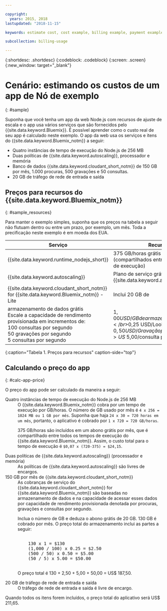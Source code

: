 ```yaml
---

copyright:
  years: 2015, 2018
lastupdated: "2018-11-15"

keywords: estimate cost, cost example, billing example, payment example

subcollection: billing-usage

---
```


{:shortdesc: .shortdesc}
{:codeblock: .codeblock}
{:screen: .screen}
{:new_window: target="_blank"}

# Cenário: estimando os custos de um app de Nó de exemplo
{: #sample}

Suponha que você tenha um app da web Node.js com recursos de ajuste de escala e o app usa
vários serviços que são fornecidos pelo {{site.data.keyword.Bluemix}}. É possível aprender como o custo real de seu app é calculado neste exemplo. O app da web usa os serviços e itens do {{site.data.keyword.Bluemix_notm}} a seguir:

* Quatro instâncias de tempo de execução do Node.js de 256 MB
* Duas políticas de {{site.data.keyword.autoscaling}}, processador e memória
* Banco de dados {{site.data.keyword.cloudant_short_notm}} de 150 GB por mês, 1.000 procuras, 500 gravações
e 50 consultas.
* 20 GB de tráfego de rede de entrada e saída


## Preços para recursos do {{site.data.keyword.Bluemix_notm}}
{: #sample_resources}

Para manter o exemplo simples, suponha que os preços na tabela a seguir não flutuam dentro ou entre um
prazo, por exemplo, um mês. Toda a precificação neste exemplo é em moeda dos EUA.

| Serviço                           |	Recursos                                                            |	Preço             |
|-----------------------------------|---------------------------------------------------------------------|-------------------|
| {{site.data.keyword.runtime_nodejs_short}}                   |	375 GB/horas grátis por mês (compartilhados entre todos os tempos de execução)            |	$0,07 USD/GB/hora |
| {{site.data.keyword.autoscaling}} |	Plano de serviço grátis para o serviço {{site.data.keyword.autoscaling}} |	Grátis              |
| {{site.data.keyword.cloudant_short_notm}} for {{site.data.keyword.Bluemix_notm}} - Lite | Inclui 20 GB de
armazenamento de dados grátis</br>Escale a capacidade de rendimento provisionada em incrementos de:</br>100 consultas por segundo</br>50 gravações por segundo</br>5 consultas por segundo | $1,00 USD/GB de armazenamento de dados</br>$0,25 USD/Lookup por segundo</br>$0,50 USD/Gravação por segundo</br>US$ 5,00/consulta por segundo |
{:caption="Tabela 1.  Preços para recursos" caption-side="top"}


## Calculando o preço do app
{: #calc-app-price}

O preço do app pode ser calculado da maneira a seguir:

<dl>
<dt>Quatro instâncias de tempo de execução do Node.js de 256 MB</dt>
<dd>O
{{site.data.keyword.Bluemix_notm}} cobra por
um tempo de execução por GB/horas. O número de GB usado por mês é <code>4 x 256 = 1024 MB ou 1 GB por mês</code>. Suponha que haja <code>24 x 30 = 720 horas em um mês</code>, portanto, o aplicativo é cobrado por <code>1 x 720 = 720 GB/horas</code>.
<p>
375 GB/horas são incluídos em um abono grátis por mês, que é compartilhado entre todos os tempos de execução
do {{site.data.keyword.Bluemix_notm}}. Assim, o custo total para o tempo de execução é <code>$0,07 x (720-375) = $24,15</code>.</p></dd>

<dt>Duas políticas de
{{site.data.keyword.autoscaling}} (processador
e memória)</dt>
<dd>As políticas de
{{site.data.keyword.autoscaling}} são livres
de encargos.</dd>

<dt>150 GB por mês de  {{site.data.keyword.cloudant_short_notm}}</dt>
<dd>As cobranças de serviço do {{site.data.keyword.cloudant_short_notm}} for {{site.data.keyword.Bluemix_notm}} são baseadas no armazenamento de dados e na capacidade de acessar esses dados por capacidade de rendimento provisionada denotada
por procuras, gravações e consultas por segundo.
<p>
Inclua o número de GB e deduza o abono grátis de 20 GB. 130 GB é cobrado por mês. O preço total do armazenamento inclui as partes a seguir:</p>
<pre class="codeblock">
<codeblock>
    130 x 1 = $130
    (1,000 / 100) x 0.25 = $2.50
    (500 / 50) x 0.50 = $5.00
    (50 / 5) x 5.00 = $50.00
</codeblock>
</pre>
<p>
O preço total é 130 + 2,50 + 5,00 + 50,00 = US$ 187,50.</p></dd>

<dt>20 GB de tráfego de rede de entrada e saída</dt>
<dd>O tráfego de rede de entrada e saída é livre de encargo.</dd>

</dl>

Quando todos os itens forem incluídos, o preço total do aplicativo será US$ 211,65.
